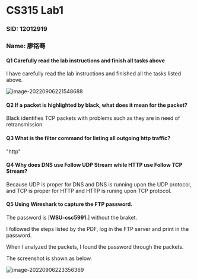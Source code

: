 # CS315 Lab1

### SID: 12012919

### Name: 廖铭骞

#### Q1 Carefully read the lab instructions and finish all tasks above

I have carefully read the lab instructions and finished all the tasks listed above.

![image-20220906221548688](C:\Users\86181\AppData\Roaming\Typora\typora-user-images\image-20220906221548688.png)

#### Q2 If a packet is highlighted by black, what does it mean for the packet?

Black identifies TCP packets with problems such as they are in need of retransmission.

#### Q3 What is the filter command for listing all outgoing http traffic?

"http"

#### Q4 Why does DNS use Follow UDP Stream while HTTP use Follow TCP Stream?

Because UDP is proper for DNS and DNS is running upon the UDP protocol, and TCP is proper for HTTP and HTTP is runing upon TCP protocol.

#### Q5 Using Wireshark to capture the FTP password.

The password is [**WSU-csc5991.**] without the braket.

I followed the steps listed by the PDF, log in the FTP server and print in the password. 

When I analyzed the packets, I found the password through the packets.

The screenshot is shown as below.

![image-20220906223356369](C:\Users\86181\AppData\Roaming\Typora\typora-user-images\image-20220906223356369.png)



